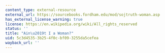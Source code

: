 ```yaml
---
content_type: external-resource
external_url: https://sourcebooks.fordham.edu/mod/sojtruth-woman.asp
has_external_license_warning: true
license: https://en.wikipedia.org/wiki/All_rights_reserved
status: ''
title: "Ain\u2019t I a Woman?"
uid: 5c3d4535-3b25-4f0c-bf09-3255da5cefea
wayback_url: ''
---
```

